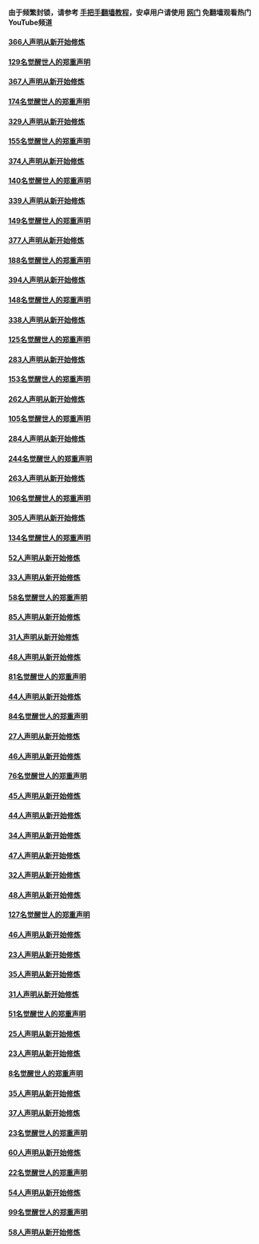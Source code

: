 #### 由于频繁封锁，请参考 [手把手翻墙教程](https://github.com/gfw-breaker/guides/wiki/)，安卓用户请使用 [网门](https://github.com/gfw-breaker/nogfw/blob/master/dl.md?t=06082300) 免翻墙观看热门YouTube频道 

#### [366人声明从新开始修炼](../pages/91/426737.md?t=06082300) 

#### [129名觉醒世人的郑重声明](../pages/91/426736.md?t=06082300) 

#### [367人声明从新开始修炼](../pages/91/426421.md?t=06082300) 

#### [174名觉醒世人的郑重声明](../pages/91/426420.md?t=06082300) 

#### [329人声明从新开始修炼](../pages/91/426139.md?t=06082300) 

#### [155名觉醒世人的郑重声明](../pages/91/426138.md?t=06082300) 

#### [374人声明从新开始修炼](../pages/91/425811.md?t=06082300) 

#### [140名觉醒世人的郑重声明](../pages/91/425810.md?t=06082300) 

#### [339人声明从新开始修炼](../pages/91/425690.md?t=06082300) 

#### [149名觉醒世人的郑重声明](../pages/91/425689.md?t=06082300) 

#### [377人声明从新开始修炼](../pages/91/424867.md?t=06082300) 

#### [188名觉醒世人的郑重声明](../pages/91/424866.md?t=06082300) 

#### [394人声明从新开始修炼](../pages/91/423914.md?t=06082300) 

#### [148名觉醒世人的郑重声明](../pages/91/423913.md?t=06082300) 

#### [338人声明从新开始修炼](../pages/91/423540.md?t=06082300) 

#### [125名觉醒世人的郑重声明](../pages/91/423539.md?t=06082300) 

#### [283人声明从新开始修炼](../pages/91/423296.md?t=06082300) 

#### [153名觉醒世人的郑重声明](../pages/91/423295.md?t=06082300) 

#### [262人声明从新开始修炼](../pages/91/423004.md?t=06082300) 

#### [105名觉醒世人的郑重声明](../pages/91/423003.md?t=06082300) 

#### [284人声明从新开始修炼](../pages/91/422707.md?t=06082300) 

#### [244名觉醒世人的郑重声明](../pages/91/422706.md?t=06082300) 

#### [263人声明从新开始修炼](../pages/91/422553.md?t=06082300) 

#### [106名觉醒世人的郑重声明](../pages/91/422552.md?t=06082300) 

#### [305人声明从新开始修炼](../pages/91/422153.md?t=06082300) 

#### [134名觉醒世人的郑重声明](../pages/91/422152.md?t=06082300) 

#### [52人声明从新开始修炼](../pages/91/421846.md?t=06082300) 

#### [33人声明从新开始修炼](../pages/91/421804.md?t=06082300) 

#### [58名觉醒世人的郑重声明](../pages/91/421845.md?t=06082300) 

#### [85人声明从新开始修炼](../pages/91/421769.md?t=06082300) 

#### [31人声明从新开始修炼](../pages/91/421763.md?t=06082300) 

#### [48人声明从新开始修炼](../pages/91/421605.md?t=06082300) 

#### [81名觉醒世人的郑重声明](../pages/91/421656.md?t=06082300) 

#### [44人声明从新开始修炼](../pages/91/421544.md?t=06082300) 

#### [84名觉醒世人的郑重声明](../pages/91/421543.md?t=06082300) 

#### [27人声明从新开始修炼](../pages/91/421465.md?t=06082300) 

#### [46人声明从新开始修炼](../pages/91/421454.md?t=06082300) 

#### [76名觉醒世人的郑重声明](../pages/91/421453.md?t=06082300) 

#### [45人声明从新开始修炼](../pages/91/421452.md?t=06082300) 

#### [44人声明从新开始修炼](../pages/91/421422.md?t=06082300) 

#### [34人声明从新开始修炼](../pages/91/421322.md?t=06082300) 

#### [47人声明从新开始修炼](../pages/91/421264.md?t=06082300) 

#### [32人声明从新开始修炼](../pages/91/421225.md?t=06082300) 

#### [48人声明从新开始修炼](../pages/91/421202.md?t=06082300) 

#### [127名觉醒世人的郑重声明](../pages/91/421224.md?t=06082300) 

#### [46人声明从新开始修炼](../pages/91/421203.md?t=06082300) 

#### [23人声明从新开始修炼](../pages/91/421138.md?t=06082300) 

#### [35人声明从新开始修炼](../pages/91/421122.md?t=06082300) 

#### [31人声明从新开始修炼](../pages/91/421081.md?t=06082300) 

#### [51名觉醒世人的郑重声明](../pages/91/421080.md?t=06082300) 

#### [25人声明从新开始修炼](../pages/91/421020.md?t=06082300) 

#### [23人声明从新开始修炼](../pages/91/420884.md?t=06082300) 

#### [8名觉醒世人的郑重声明](../pages/91/420883.md?t=06082300) 

#### [35人声明从新开始修炼](../pages/91/420809.md?t=06082300) 

#### [37人声明从新开始修炼](../pages/91/420766.md?t=06082300) 

#### [23名觉醒世人的郑重声明](../pages/91/420765.md?t=06082300) 

#### [60人声明从新开始修炼](../pages/91/420727.md?t=06082300) 

#### [22名觉醒世人的郑重声明](../pages/91/420726.md?t=06082300) 

#### [54人声明从新开始修炼](../pages/91/420529.md?t=06082300) 

#### [99名觉醒世人的郑重声明](../pages/91/420528.md?t=06082300) 

#### [58人声明从新开始修炼](../pages/91/420198.md?t=06082300) 

